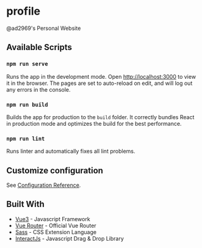 # profile
@ad2969's Personal Website


## Available Scripts

### ```npm run serve```
Runs the app in the development mode. Open [http://localhost:3000](http://localhost:3000) to view it in the browser.
The pages are set to auto-reload on edit, and will log out any errors in the console.

### ```npm run build```
Builds the app for production to the `build` folder.
It correctly bundles React in production mode and optimizes the build for the best performance.

### ```npm run lint```
Runs linter and automatically fixes all lint problems.


## Customize configuration
See [Configuration Reference](https://cli.vuejs.org/config/).


## Built With

* [Vue3](https://v3.vuejs.org/) - Javascript Framework
* [Vue Router](https://router.vuejs.org/) - Official Vue Router
* [Sass](https://sass-lang.com/) - CSS Extension Language
* [InteractJs](https://interactjs.io/) - Javascript Drag & Drop Library
